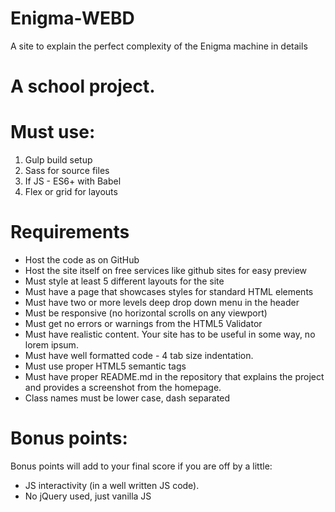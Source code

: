 # Enigma-WEBD
A site to explain the perfect complexity of the Enigma machine in details

# A school project.


# Must use:
1. Gulp build setup
2. Sass for source files
3. If JS - ES6+ with Babel
4. Flex or grid for layouts
 
# Requirements
* Host the code as on GitHub
* Host the site itself on free services like github sites for easy preview
* Must style at least 5 different layouts for the site
* Must have a page that showcases styles for standard HTML elements
* Must have two or more levels deep drop down menu in the header
* Must be responsive (no horizontal scrolls on any viewport)
* Must get no errors or warnings from the HTML5 Validator
* Must have realistic content. Your site has to be useful in some way, no lorem ipsum.
* Must have well formatted code - 4 tab size indentation.
* Must use proper HTML5 semantic tags
* Must have proper README.md in the repository that explains the project and provides a screenshot from the homepage.
* Class names must be lower case, dash separated
 
# Bonus points:
Bonus points will add to your final score if you are off by a little:
* JS interactivity (in a well written JS code).
* No jQuery used, just vanilla JS
